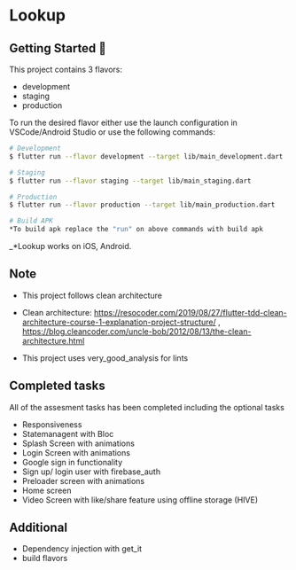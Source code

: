 # Lookup

## Getting Started 🚀

This project contains 3 flavors:

- development
- staging
- production

To run the desired flavor either use the launch configuration in VSCode/Android Studio or use the following commands:

```sh
# Development
$ flutter run --flavor development --target lib/main_development.dart

# Staging
$ flutter run --flavor staging --target lib/main_staging.dart

# Production
$ flutter run --flavor production --target lib/main_production.dart

# Build APK
*To build apk replace the "run" on above commands with build apk
```


_\*Lookup works on iOS, Android.

## Note
- This project follows clean architecture
- Clean architecture: https://resocoder.com/2019/08/27/flutter-tdd-clean-architecture-course-1-explanation-project-structure/ , https://blog.cleancoder.com/uncle-bob/2012/08/13/the-clean-architecture.html

- This project uses very_good_analysis for lints

## Completed tasks
All of the assesment tasks has been completed including the optional tasks
- Responsiveness
- Statemanagent with Bloc
- Splash Screen with animations
- Login Screen with animations
- Google sign in functionality
- Sign up/ login user with firebase_auth
- Preloader screen with animations
- Home screen 
- Video Screen with like/share feature using offline storage (HIVE)

## Additional 
- Dependency injection with get_it
- build flavors
